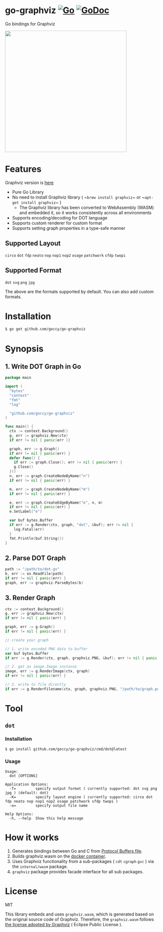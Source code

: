 # go-graphviz [![Go](https://github.com/goccy/go-graphviz/workflows/Go/badge.svg)](https://github.com/goccy/go-graphviz/actions) [![GoDoc](https://godoc.org/github.com/goccy/go-graphviz?status.svg)](https://pkg.go.dev/github.com/goccy/go-graphviz) 

Go bindings for Graphviz

<img src="https://user-images.githubusercontent.com/209884/90976476-64e84000-e578-11ea-9596-fb4a7d3b11a6.png" width="400px"></img>

# Features

Graphviz version is [here](./graphviz.version)

- Pure Go Library
- No need to install Graphviz library ( ~`brew install graphviz`~ or ~`apt-get install graphviz`~ )
  - The Graphviz library has been converted to WebAssembly (WASM) and embedded it, so it works consistently across all environments
- Supports encoding/decoding for DOT language
- Supports custom renderer for custom format
- Supports setting graph properties in a type-safe manner

## Supported Layout

`circo` `dot` `fdp` `neato` `nop` `nop1` `nop2` `osage` `patchwork` `sfdp` `twopi`

## Supported Format

`dot` `svg` `png` `jpg`

The above are the formats supported by default. You can also add custom formats.

# Installation

```bash
$ go get github.com/goccy/go-graphviz
```

# Synopsis

## 1. Write DOT Graph in Go

```go
package main

import (
  "bytes"
  "context"
  "fmt"
  "log"

  "github.com/goccy/go-graphviz"
)

func main() {
  ctx := context.Background()
  g, err := graphviz.New(ctx)
  if err != nil { panic(err )}

  graph, err := g.Graph()
  if err != nil { panic(err) }
  defer func() {
    if err := graph.Close(); err != nil { panic(err) }
    g.Close()
  }()
  n, err := graph.CreateNodeByName("n")
  if err != nil { panic(err) }

  m, err := graph.CreateNodeByName("m")
  if err != nil { panic(err) }

  e, err := graph.CreateEdgeByName("e", n, m)
  if err != nil { panic(err) }
  e.SetLabel("e")

  var buf bytes.Buffer
  if err := g.Render(ctx, graph, "dot", &buf); err != nil {
    log.Fatal(err)
  }
  fmt.Println(buf.String())
}
```

## 2. Parse DOT Graph

```go
path := "/path/to/dot.gv"
b, err := os.ReadFile(path)
if err != nil { panic(err) }
graph, err := graphviz.ParseBytes(b)
```

## 3. Render Graph

```go
ctx := context.Background()
g, err := graphviz.New(ctx)
if err != nil { panic(err) }

graph, err := g.Graph()
if err != nil { panic(err) }

// create your graph

// 1. write encoded PNG data to buffer
var buf bytes.Buffer
if err := g.Render(ctx, graph, graphviz.PNG, &buf); err != nil { panic(err) }

// 2. get as image.Image instance
image, err := g.RenderImage(ctx, graph)
if err != nil { panic(err) }

// 3. write to file directly
if err := g.RenderFilename(ctx, graph, graphviz.PNG, "/path/to/graph.png"); err != nil { panic(err) }
```

# Tool

## `dot`

### Installation

```bash
$ go install github.com/goccy/go-graphviz/cmd/dot@latest
```

### Usage

```
Usage:
  dot [OPTIONS]

Application Options:
  -T=         specify output format ( currently supported: dot svg png jpg ) (default: dot)
  -K=         specify layout engine ( currently supported: circo dot fdp neato nop nop1 nop2 osage patchwork sfdp twopi )
  -o=         specify output file name

Help Options:
  -h, --help  Show this help message
```

# How it works

1. Generates bindings between Go and C from [Protocol Buffers file](./internal/wasm/bind.proto).
2. Builds graphviz.wasm on the [docker container](./internal/wasm/build/Dockerfile).
3. Uses Graphviz functionality from a sub-packages ( `cdt` `cgraph` `gvc` ) via the `internal/wasm` package. 
4. `graphviz` package provides facade interface for all sub packages.

# License

MIT

This library embeds and uses `graphviz.wasm`, which is generated based on the original source code of Graphviz. Therefore, the `graphviz.wasm` follows [the license adopted by Graphviz](https://graphviz.org/license) ( Eclipse Public License ).
